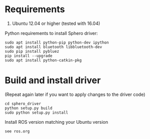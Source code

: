 # Requirements

1) Ubuntu 12.04 or higher (tested with 16.04)

Python requirements to install Sphero driver:

    sudo apt install python-pip python-dev ipython
    sudo apt install bluetooth libbluetooth-dev
    sudo pip install pybluez
    pip install --upgrade
    sudo apt install python-catkin-pkg


# Build and install driver
(Repeat again later if you want to apply changes to the driver code)

    cd sphero_driver
    python setup.py build
    sudo python setup.py install


Install ROS version matching your Ubuntu version

    see ros.org